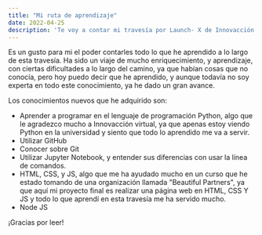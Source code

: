 ```yaml
---
title: "Mi ruta de aprendizaje"
date: 2022-04-25
description: 'Te voy a contar mi travesía por Launch- X de Innovacción Virtual'
---
```


Es un gusto para mi el poder contarles todo lo que he aprendido a lo largo de esta travesía. Ha sido un viaje de mucho enriquecimiento, y aprendizaje, con ciertas dificultades
a lo largo del camino, ya que habían cosas que no conocía, pero hoy puedo decir que he aprendido, y aunque todavía no soy experta en todo este conocimiento, ya he dado un gran avance.

Los conocimientos nuevos que he adquirido son:
- Aprender a programar en el lenguaje de programación Python, algo que le agradezco mucho a Innovacción virtual, ya que apenas estoy viendo Python en la universidad y siento que 
todo lo aprendido me va a servir.
- Utilizar GitHub
- Conocer sobre Git
- Utilizar Jupyter Notebook, y entender sus diferencias con usar la línea de comandos.
- HTML, CSS, y JS, algo que me ha ayudado mucho en un curso que he estado tomando de una organización llamada "Beautiful Partners", ya que aquí mi proyecto final es realizar una página web en HTML, CSS
Y JS y todo lo que aprendí en esta travesía me ha servido mucho.
- Node JS

¡Gracias por leer!
